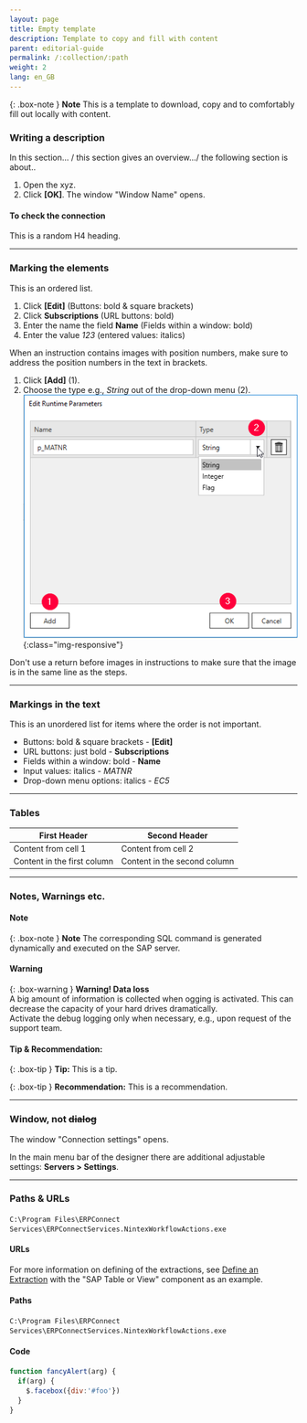 ```yaml
---
layout: page
title: Empty template 
description: Template to copy and fill with content
parent: editorial-guide
permalink: /:collection/:path
weight: 2
lang: en_GB
---
```

{: .box-note }
**Note** This is a template to download, copy and to comfortably fill out locally with content.


### Writing a description
In this section... / this section gives an overview.../ the following section is about..

1. Open the xyz. 
2. Click **[OK]**. The window "Window Name" opens.

#### To check the connection
This is a random H4 heading.

-----------

### Marking the elements
This is an ordered list.
1. Click **[Edit]** (Buttons: bold & square brackets)
2. Click **Subscriptions** (URL buttons: bold)
3. Enter the name the field **Name** (Fields within a window: bold)
4. Enter the value *123* (entered values: italics)

When an instruction contains images with position numbers, make sure to address the position numbers in the text in brackets.
1. Click **[Add]** (1).
2. Choose the type e.g., *String* out of the drop-down menu (2).
![ODP Add parameters](/img/content/odp/odp-settings-add-parameters.png){:class="img-responsive"}

Don't use a return before images in instructions to make sure that the image is in the same line as the steps.

------

### Markings in the text
This is an unordered list for items where the order is not important.
- Buttons: bold & square brackets - **[Edit]** 
- URL buttons: just bold - **Subscriptions**
- Fields within a window: bold - **Name** 
- Input values: italics - *MATNR*
- Drop-down menu options: italics - *EC5* 

------

### Tables

First Header | Second Header
------------ | -------------
Content from cell 1 | Content from cell 2
Content in the first column | Content in the second column

------

### Notes, Warnings etc.

#### Note

{: .box-note }
**Note** The corresponding SQL command is generated dynamically and executed on the SAP server.

#### Warning

{: .box-warning }
**Warning! Data loss**<br>
A big amount of information is collected when ogging is activated. This can decrease the capacity of your hard drives dramatically.<br>
Activate the debug logging only when necessary, e.g., upon request of the support team.

#### Tip & Recommendation:

{: .box-tip }
**Tip:** This is a tip.


{: .box-tip }
**Recommendation:** This is a recommendation.<br>

------

### Window, not ~~dialog~~

The window "Connection settings" opens.
<!--Die Bezeichnungen der Fenster soll in Anführungszeichen gesetzt werden-->
In the main menu bar of the designer there are additional adjustable settings:   **Servers > Settings**.
<!--Mit dem Symbol ">" können Menusprünge ausgedrückt werden-->

----

### Paths & URLs

`C:\Program Files\ERPConnect Services\ERPConnectServices.NintexWorkflowActions.exe`

#### URLs
For more information on defining of the extractions, see [Define an Extraction](./about_template) with the "SAP Table or View" component as an example.

#### Paths
`C:\Program Files\ERPConnect Services\ERPConnectServices.NintexWorkflowActions.exe`
#### Code
```javascript
function fancyAlert(arg) {
  if(arg) {
    $.facebox({div:'#foo'})
  }
}
```



